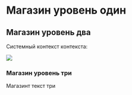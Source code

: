 # Магазин уровень один

## Магазин уровень два

Системный контекст контекста:

![](embed:store)

### Магазин уровень три

Магазинт текст три